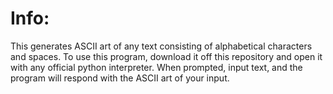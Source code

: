 # Info:
This generates ASCII art of any text consisting of  alphabetical characters and spaces. To use this program, download it off this repository and open it with any official python interpreter. When prompted, input text, and the program will respond with the ASCII art of your input.